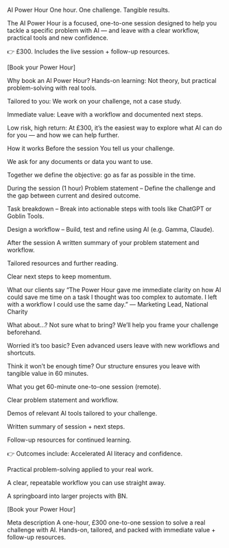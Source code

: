 AI Power Hour
One hour. One challenge. Tangible results.

The AI Power Hour is a focused, one-to-one session designed to help you tackle a specific problem with AI — and leave with a clear workflow, practical tools and new confidence.

👉 £300. Includes the live session + follow-up resources.

[Book your Power Hour]

Why book an AI Power Hour?
Hands-on learning: Not theory, but practical problem-solving with real tools.

Tailored to you: We work on your challenge, not a case study.

Immediate value: Leave with a workflow and documented next steps.

Low risk, high return: At £300, it’s the easiest way to explore what AI can do for you — and how we can help further.

How it works
Before the session
You tell us your challenge.

We ask for any documents or data you want to use.

Together we define the objective: go as far as possible in the time.

During the session (1 hour)
Problem statement – Define the challenge and the gap between current and desired outcome.

Task breakdown – Break into actionable steps with tools like ChatGPT or Goblin Tools.

Design a workflow – Build, test and refine using AI (e.g. Gamma, Claude).

After the session
A written summary of your problem statement and workflow.

Tailored resources and further reading.

Clear next steps to keep momentum.

What our clients say
“The Power Hour gave me immediate clarity on how AI could save me time on a task I thought was too complex to automate. I left with a workflow I could use the same day.”
— Marketing Lead, National Charity

What about…?
Not sure what to bring? We’ll help you frame your challenge beforehand.

Worried it’s too basic? Even advanced users leave with new workflows and shortcuts.

Think it won’t be enough time? Our structure ensures you leave with tangible value in 60 minutes.

What you get
60-minute one-to-one session (remote).

Clear problem statement and workflow.

Demos of relevant AI tools tailored to your challenge.

Written summary of session + next steps.

Follow-up resources for continued learning.

👉 Outcomes include:
Accelerated AI literacy and confidence.

Practical problem-solving applied to your real work.

A clear, repeatable workflow you can use straight away.

A springboard into larger projects with BN.

[Book your Power Hour]

Meta description
A one-hour, £300 one-to-one session to solve a real challenge with AI. Hands-on, tailored, and packed with immediate value + follow-up resources.
